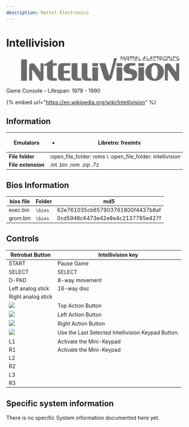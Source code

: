 ```yaml
---
description: Mattel Electronics
---
```


# Intellivision

<div align="left">

<figure><img src="https://raw.githubusercontent.com/fabricecaruso/es-theme-carbon/52ff37c9e265587d006945a2ba695b5a962b3a3d/art/logos/intellivision.svg" alt=""><figcaption></figcaption></figure>

</div>

Game Console - Lifespan: 1979 - 1990

{% embed url="https://en.wikipedia.org/wiki/Intellivision" %}

## Information

| **Emulators**      | <ul><li>Libretro: freeintv</li></ul>                           |
| ------------------ | -------------------------------------------------------------- |
| **File folder**    | :open\_file\_folder: roms \ :open\_file\_folder: intellivision |
| **File extension** | .int .bin .rom .zip .7z                                        |

## Bios Information

| bios file | Folder  | md5                              |
| --------- | ------- | -------------------------------- |
| exec.bin  | `\bios` | 62e761035cb657903761800f4437b8af |
| grom.bin  | `\bios` | 0cd5946c6473e42e8e4c2137785e427f |

## Controls

| Retrobat Button                                       | Intellivision key                                  |
| ----------------------------------------------------- | -------------------------------------------------- |
| START                                                 | Pause Game                                         |
| SELECT                                                | SELECT                                             |
| D-PAD                                                 | 8-way movement                                     |
| Left analog stick                                     | 16-way disc                                        |
| Right analog stick                                    |                                                    |
| ![](<../../../.gitbook/assets/image (2) (1) (1).png>) | Top Action Button                                  |
| ![](<../../../.gitbook/assets/image (1) (2) (1).png>) | Left Action Button                                 |
| ![](<../../../.gitbook/assets/image (4) (1).png>)     | Right Action Button                                |
| ![](<../../../.gitbook/assets/image (3) (1) (2).png>) | Use the Last Selected Intellivision Keypad Button. |
| L1                                                    | Activate the Mini-Keypad                           |
| R1                                                    | Activate the Mini-Keypad                           |
| L2                                                    |                                                    |
| R2                                                    |                                                    |
| L3                                                    |                                                    |
| R3                                                    |                                                    |

## Specific system information

There is no specific System information documented here yet.
